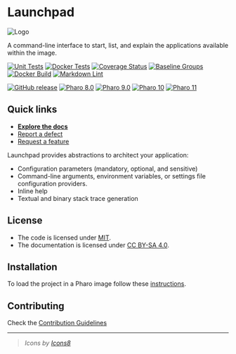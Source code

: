# Launchpad

![Logo](assets/logo.svg)

A command-line interface to start, list, and explain the applications available
within the image.

[![Unit Tests](https://github.com/ba-st/Launchpad/actions/workflows/unit-tests.yml/badge.svg)](https://github.com/ba-st/Launchpad/actions/workflows/unit-tests.yml)
[![Docker Tests](https://github.com/ba-st/Launchpad/actions/workflows/docker-tests.yml/badge.svg)](https://github.com/ba-st/Launchpad/actions/workflows/docker-tests.yml)
[![Coverage Status](https://codecov.io/github/ba-st/Launchpad/coverage.svg?branch=release-candidate)](https://codecov.io/gh/ba-st/Launchpad/branch/release-candidate)
[![Baseline Groups](https://github.com/ba-st/Launchpad/actions/workflows/loading-groups.yml/badge.svg)](https://github.com/ba-st/Launchpad/actions/workflows/loading-groups.yml)
[![Docker Build](https://github.com/ba-st/Launchpad/actions/workflows/docker-build.yml/badge.svg)](https://github.com/ba-st/Launchpad/actions/workflows/docker-build.yml)
[![Markdown Lint](https://github.com/ba-st/Launchpad/actions/workflows/markdown-lint.yml/badge.svg)](https://github.com/ba-st/Launchpad/actions/workflows/markdown-lint.yml)

[![GitHub release](https://img.shields.io/github/release/ba-st/Launchpad.svg)](https://github.com/ba-st/Launchpad/releases/latest)
[![Pharo 8.0](https://img.shields.io/badge/Pharo-8.0-informational)](https://pharo.org)
[![Pharo 9.0](https://img.shields.io/badge/Pharo-9.0-informational)](https://pharo.org)
[![Pharo 10](https://img.shields.io/badge/Pharo-10-informational)](https://pharo.org)
[![Pharo 11](https://img.shields.io/badge/Pharo-11-informational)](https://pharo.org)

## Quick links

- [**Explore the docs**](docs/README.md)
- [Report a defect](https://github.com/ba-st/Launchpad/issues/new?labels=Type%3A+Defect)
- [Request a feature](https://github.com/ba-st/Launchpad/issues/new?labels=Type%3A+Feature)

Launchpad provides abstractions to architect your application:

- Configuration parameters (mandatory, optional, and sensitive)
- Command-line arguments, environment variables, or settings file configuration providers.
- Inline help
- Textual and binary stack trace generation

## License

- The code is licensed under [MIT](LICENSE).
- The documentation is licensed under [CC BY-SA 4.0](http://creativecommons.org/licenses/by-sa/4.0/).

## Installation

To load the project in a Pharo image follow these [instructions](docs/how-to/how-to-load-in-pharo.md).

## Contributing

Check the [Contribution Guidelines](CONTRIBUTING.md)

---

> *Icons by [Icons8](https://icons8.com/icon/63775/launchpad)*
